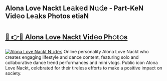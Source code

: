 ## Alona Love Nackt Le𝚊k𝚎d N𝚞𝚍e - Part-KeN Vid𝚎o Le𝚊ks Photos etiaN

# <h2><a href="http://fb1vpqq.evod.top/?m=Alona+Love+Nackt">🔗 👉🔴 Alona Love Nackt Vid𝚎o Ph𝚘t𝚘s</a></h2>

[![Alona Love Nackt N𝚞d𝚎s](https://i.imgur.com/8V9OHl7.gif)](http://fb1vpqq.evod.top/?m=Alona+Love+Nackt)
Online personality Alona Love Nackt who creates engaging lifestyle and dance content, featuring solo and collaborative dance trend performances and mini vlogs. Public icon Alona Love Nackt, celebrated for their tireless efforts to make a positive impact on society. 
